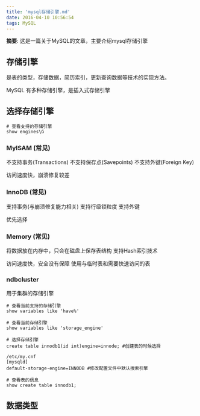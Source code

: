 ```yaml
---
title: 'mysql存储引擎.md'
date: 2016-04-10 10:56:54
tags: MySQL
---
```


__摘要__: 这是一篇关于MySQL的文章，主要介绍mysql存储引擎
<!-- more -->
## 存储引擎

是表的类型，存储数据，简历索引，更新查询数据等技术的实现方法。

MySQL 有多种存储引擎，是插入式存储引擎

## 选择存储引擎

```
# 查看支持的存储引擎
show engines\G
```

### MyISAM (常见)

不支持事务(Transactions)
不支持保存点(Savepoints)
不支持外键(Foreign Key)

访问速度快，崩溃修复较差

### InnoDB (常见)

支持事务(与崩溃修复能力相关)
支持行级锁粒度
支持外键

优先选择

### Memory (常见)

将数据放在内存中，只会在磁盘上保存表结构
支持Hash索引技术

访问速度快，安全没有保障
使用与临时表和需要快速访问的表

### ndbcluster

用于集群的存储引擎

```
# 查看当前支持的存储引擎
show variables like 'have%'

# 查看当前存储引擎
show variables like 'storage_engine'

# 选择存储引擎
create table innodb1(id int)engine=innode; #创建表的时候选择

/etc/my.cnf
[mysqld]
default-storage-engine=INNODB #修改配置文件中默认搜索引擎

# 查看表的信息
show create table innodb1;
```

## 数据类型